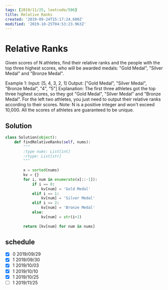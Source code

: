 ```yaml
---
tags: [2019/11/25, leetcode/506]
title: Relative Ranks
created: '2019-09-24T15:17:24.600Z'
modified: '2019-10-25T04:53:23.963Z'
---
```


# Relative Ranks

Given scores of N athletes, find their relative ranks and the people with the top three highest scores, who will be awarded medals: "Gold Medal", "Silver Medal" and "Bronze Medal".

Example 1:
Input: [5, 4, 3, 2, 1]
Output: ["Gold Medal", "Silver Medal", "Bronze Medal", "4", "5"]
Explanation: The first three athletes got the top three highest scores, so they got "Gold Medal", "Silver Medal" and "Bronze Medal". 
For the left two athletes, you just need to output their relative ranks according to their scores.
Note:
N is a positive integer and won't exceed 10,000.
All the scores of athletes are guaranteed to be unique.

## Solution

```python
class Solution(object):
    def findRelativeRanks(self, nums):
        """
        :type nums: List[int]
        :rtype: List[str]
        """
        
        x = sorted(nums)
        kv = {}
        for i, num in enumerate(x[::-1]):
            if i == 0:
                kv[num] = 'Gold Medal'
            elif i == 1:
                kv[num] = 'Silver Medal'
            elif i == 2:
                kv[num] = 'Bronze Medal'
            else:
                kv[num] = str(i+1)
        
        return [kv[num] for num in nums]
```

## schedule

* [x] 0 2019/09/29
* [x] 1 2019/09/30
* [x] 1 2019/10/03
* [x] 1 2019/10/10
* [x] 1 2019/10/25
* [ ] 1 2019/11/25
